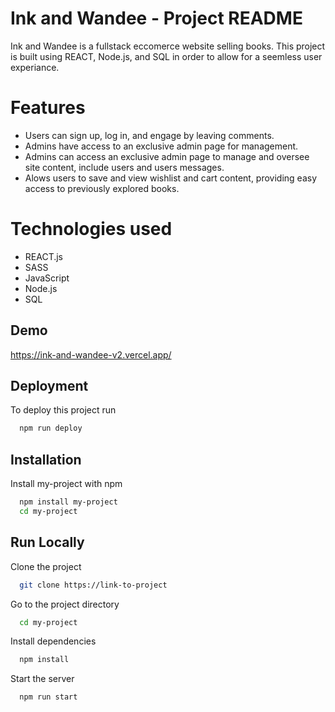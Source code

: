 
# Ink and Wandee - Project README
Ink and Wandee is a fullstack eccomerce website selling books. This project is built using REACT, Node.js, and SQL in order to allow for a seemless user experiance. 

# Features
- Users can sign up, log in, and engage by leaving comments.
- Admins have access to an exclusive admin page for management.
- Admins can access an exclusive admin page to manage and oversee site content, include users and users messages. 
- Alows users to save and view wishlist and cart content, providing easy access to previously explored books.


# Technologies used

 - REACT.js
 - SASS
 - JavaScript
 - Node.js
 - SQL
 



## Demo

https://ink-and-wandee-v2.vercel.app/


## Deployment

To deploy this project run

```bash
  npm run deploy
```


## Installation

Install my-project with npm

```bash
  npm install my-project
  cd my-project
```
    
## Run Locally

Clone the project

```bash
  git clone https://link-to-project
```

Go to the project directory

```bash
  cd my-project
```

Install dependencies

```bash
  npm install
```

Start the server

```bash
  npm run start
```

